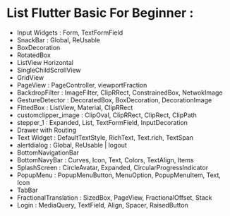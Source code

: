 # List Flutter Basic For Beginner :
- Input Widgets : Form, TextFormField
- SnackBar : Global, ReUsable
- BoxDecoration
- RotatedBox
- ListView Horizontal
- SingleChildScrollView
- GridView
- PageView : PageController, viewportFraction
- BackdropFilter : ImageFilter, ClipRRect, ConstrainedBox, NetwokImage
- GestureDetector : DecoratedBox, BoxDecoration, DecorationImage
- FittedBox : ListView, Material, ClipRRect
- customclipper_image : ClipOval, ClipRRect, ClipRect, ClipPath
- stepper_1 : Expanded, List, TextFormField, InputDecoration
- Drawer with Routing
- Text Widget : DefaultTextStyle, RichText, Text.rich, TextSpan
- alertdialog : Global, ReUsable | logout
- BottomNavigationBar
- BottomNavyBar : Curves, Icon, Text, Colors, TextAlign, Items
- SplashScreen : CircleAvatar, Expanded, CircularProgressIndicator
- PopupMenu : PopupMenuButton, MenuOption, PopupMenuItem, Text, Icon
- TabBar
- FractionalTranslation : SizedBox, PageView, FractionalOffset, Stack
- Login : MediaQuery, TextField, Align, Spacer, RaisedButton